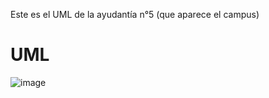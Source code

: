 Este es el UML de la ayudantía n°5 (que aparece el campus)

# UML 

![image](https://github.com/millrnv/Biblioteca3/assets/146766468/4aab6c88-dc2a-49ae-adbf-c48f541ba027)
